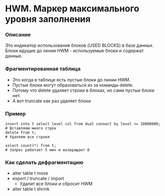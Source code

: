 # HWM. Маркер максимального уровня заполнения

### Описание
Это индикатор использования блоков (USED BLOCKS) в базе данных. 
Блоки идущие до линии HWM - используемые блоки и содержат данные. 


### Фрагментированная таблица
  - Это когда в таблице есть пустые блоки до линии HWM.
  - Пустые блоки могут образоваться из за команды delete.
  - Потому что delete удаляет строки в блоках, но сами пустые блоки нет. 
  - А вот truncate как раз удаляет блоки


### Пример
````
insert into t select level col from dual connect by level <= 10000000; # Вставляем много строк
delete from t;                                                         # Удаляем все строки

select count(*) from t;                                                # Запрос работает 5 мин и возвращает 0
````


### Как сделать дефрагментацию
  - alter table t move
  - export / truncate / import
    - Удалит все блоки и сбросит HWM
  - alter table t shrink